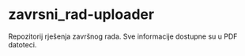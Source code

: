 # zavrsni_rad-uploader
Repozitorij rješenja završnog rada. Sve informacije dostupne su u PDF datoteci.
